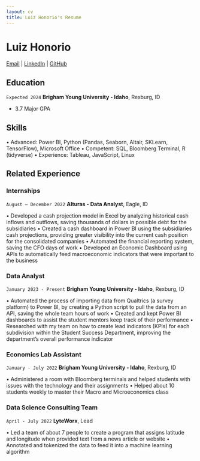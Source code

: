 ```yaml
---
layout: cv
title: Luiz Honorio's Resume
---
```

# Luiz Honorio

<div id="webaddress">
<a href="luizgabriel.l.h@gmail.com">Email</a>
| <a href="linkedin.com/in/luiz-gl-honorio">LinkedIn</a>
| <a href="https://github.com/byuids-resumes">GitHub</a>
</div>

<!-- https://www.monique.tech/the-art-of-markdown -->

## Education

`Expected 2024`
__Brigham Young University - Idaho__, Rexburg, ID

- 3.7 Major GPA

## Skills
•	Advanced: Power BI, Python (Pandas, Seaborn, Altair, SKLearn, TensorFlow), Microsoft Office
•	Competent: SQL, Bloomberg Terminal, R (tidyverse)
•	Experience: Tableau, JavaScript, Linux


## Related Experience

### Internships

`August – December 2022`
__Alturas - Data Analyst__, Eagle, ID

•	Developed a cash projection model in Excel by analyzing historical cash inflows and outflows, saving thousands of dollars in possible debt for the subsidiaries
•	Created a cash dashboard in Power BI using the subsidiaries cash projections, providing greater visibility into the current cash position for the consolidated companies
•	Automated the financial reporting system, saving the CFO days of work
•	Developed an Economic Dashboard using APIs to automatically feed macroeconomic indicators that were important to the business

### Data Analyst

`January 2023 - Present`
__Brigham Young University - Idaho__, Rexburg, ID

•	Automated the process of importing data from Qualtrics (a survey platform) to Power BI, by creating a Python script to pull the data from an API, saving the whole team hours of work
•	Created and kept Power BI dashboards to assist the student mentors keep track of their performance
•	Researched with my team on how to create lead indicators (KPIs) for each subdivision within the Student Success Department, improving the department’s overall performance indicator

### Economics Lab Assistant
`January - July 2022`
__Brigham Young University - Idaho__, Rexburg, ID

•	Administered a room with Bloomberg terminals and helped students with issues with the technology and their assignments
•	Helped about 10 students weekly to master their Macro and Microeconomics class

### Data Science Consulting Team

`April - July 2022`
__LyteWorx__, Lead

•	Led a team of about 7 people to create a program that assigns latitude and longitude when provided text from a news article or website
•	Annotated and tokenized the data to feed it into a machine learning algorithm


<!-- ### Footer

Last updated: May 2013 -->


